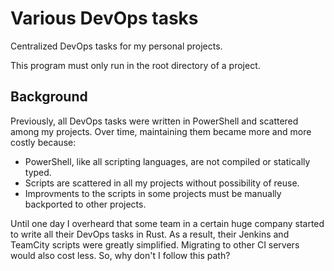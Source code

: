 # Various DevOps tasks

Centralized DevOps tasks for my personal projects.

This program must only run in the root directory of a project.

## Background

Previously, all DevOps tasks were written in PowerShell and scattered among my projects.
Over time, maintaining them became more and more costly because:

* PowerShell, like all scripting languages, are not compiled or statically typed.
* Scripts are scattered in all my projects without possibility of reuse.
* Improvments to the scripts in some projects must be manually backported to other projects.

Until one day I overheard that some team in a certain huge company started to write all their DevOps tasks in Rust.
As a result, their Jenkins and TeamCity scripts were greatly simplified.
Migrating to other CI servers would also cost less.
So, why don't I follow this path?

